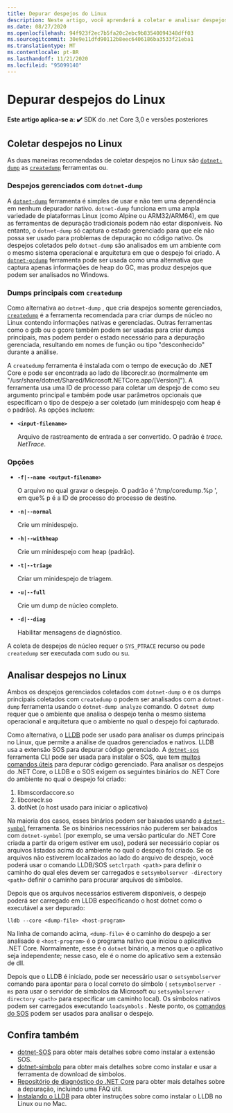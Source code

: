 ```yaml
---
title: Depurar despejos do Linux
description: Neste artigo, você aprenderá a coletar e analisar despejos de ambientes Linux.
ms.date: 08/27/2020
ms.openlocfilehash: 94f923f2ec7b5fa20c2ebc9b83540094348dff03
ms.sourcegitcommit: 30e9e11dfd90112b8eec6406186ba3533f21eba1
ms.translationtype: MT
ms.contentlocale: pt-BR
ms.lasthandoff: 11/21/2020
ms.locfileid: "95099140"
---
```

# <a name="debug-linux-dumps"></a>Depurar despejos do Linux

**Este artigo aplica-se a: ✔️** SDK do .net Core 3,0 e versões posteriores

## <a name="collect-dumps-on-linux"></a>Coletar despejos no Linux

As duas maneiras recomendadas de coletar despejos no Linux são [`dotnet-dump`](dotnet-dump.md) as [`createdump`](https://github.com/dotnet/runtime/blob/master/docs/design/coreclr/botr/xplat-minidump-generation.md) ferramentas ou.

### <a name="managed-dumps-with-dotnet-dump"></a>Despejos gerenciados com `dotnet-dump`

A [`dotnet-dump`](dotnet-dump.md) ferramenta é simples de usar e não tem uma dependência em nenhum depurador nativo. `dotnet-dump` funciona em uma ampla variedade de plataformas Linux (como Alpine ou ARM32/ARM64), em que as ferramentas de depuração tradicionais podem não estar disponíveis. No entanto, o `dotnet-dump` só captura o estado gerenciado para que ele não possa ser usado para problemas de depuração no código nativo. Os despejos coletados pelo `dotnet-dump` são analisados em um ambiente com o mesmo sistema operacional e arquitetura em que o despejo foi criado. A [`dotnet-gcdump`](dotnet-gcdump.md) ferramenta pode ser usada como uma alternativa que captura apenas informações de heap do GC, mas produz despejos que podem ser analisados no Windows.

### <a name="core-dumps-with-createdump"></a>Dumps principais com `createdump`

Como alternativa ao `dotnet-dump` , que cria despejos somente gerenciados, [`createdump`](https://github.com/dotnet/runtime/blob/master/docs/design/coreclr/botr/xplat-minidump-generation.md) é a ferramenta recomendada para criar dumps de núcleo no Linux contendo informações nativas e gerenciadas. Outras ferramentas como o gdb ou o gcore também podem ser usadas para criar dumps principais, mas podem perder o estado necessário para a depuração gerenciada, resultando em nomes de função ou tipo "desconhecido" durante a análise.

A `createdump` ferramenta é instalada com o tempo de execução do .NET Core e pode ser encontrada ao lado de libcoreclr.so (normalmente em "/usr/share/dotnet/Shared/Microsoft.NETCore.app/[Version]"). A ferramenta usa uma ID de processo para coletar um despejo de como seu argumento principal e também pode usar parâmetros opcionais que especificam o tipo de despejo a ser coletado (um minidespejo com heap é o padrão). As opções incluem:

- **`<input-filename>`**

  Arquivo de rastreamento de entrada a ser convertido. O padrão é *trace. NetTrace*.

### <a name="options"></a>Opções

- **`-f|--name <output-filename>`**

  O arquivo no qual gravar o despejo. O padrão é '/tmp/coredump.%p ', em que% p é a ID de processo do processo de destino.

- **`-n|--normal`**

  Crie um minidespejo.

- **`-h|--withheap`**

  Crie um minidespejo com heap (padrão).

- **`-t|--triage`**

  Criar um minidespejo de triagem.

- **`-u|--full`**

  Crie um dump de núcleo completo.

- **`-d|--diag`**

  Habilitar mensagens de diagnóstico.

A coleta de despejos de núcleo requer o `SYS_PTRACE` recurso ou pode `createdump` ser executada com sudo ou su.

## <a name="analyze-dumps-on-linux"></a>Analisar despejos no Linux

Ambos os despejos gerenciados coletados com `dotnet-dump` o e os dumps principais coletados com `createdump` o podem ser analisados com a `dotnet-dump` ferramenta usando o `dotnet-dump analyze` comando. O `dotnet dump` requer que o ambiente que analisa o despejo tenha o mesmo sistema operacional e arquitetura que o ambiente no qual o despejo foi capturado.

Como alternativa, o [LLDB](https://lldb.llvm.org/) pode ser usado para analisar os dumps principais no Linux, que permite a análise de quadros gerenciados e nativos. LLDB usa a extensão SOS para depurar código gerenciado. A [`dotnet-sos`](dotnet-sos.md) ferramenta CLI pode ser usada para instalar o SOS, que tem [muitos comandos úteis](https://github.com/dotnet/diagnostics/blob/master/documentation/sos-debugging-extension.md) para depurar código gerenciado. Para analisar os despejos do .NET Core, o LLDB e o SOS exigem os seguintes binários do .NET Core do ambiente no qual o despejo foi criado:

1. libmscordaccore.so
2. libcoreclr.so
3. dotNet (o host usado para iniciar o aplicativo)

Na maioria dos casos, esses binários podem ser baixados usando a [`dotnet-symbol`](dotnet-symbol.md) ferramenta. Se os binários necessários não puderem ser baixados com `dotnet-symbol` (por exemplo, se uma versão particular do .NET Core criada a partir da origem estiver em uso), poderá ser necessário copiar os arquivos listados acima do ambiente no qual o despejo foi criado. Se os arquivos não estiverem localizados ao lado do arquivo de despejo, você poderá usar o comando LLDB/SOS `setclrpath <path>` para definir o caminho do qual eles devem ser carregados e `setsymbolserver -directory <path>` definir o caminho para procurar arquivos de símbolos.

Depois que os arquivos necessários estiverem disponíveis, o despejo poderá ser carregado em LLDB especificando o host dotnet como o executável a ser depurado:

```console
lldb --core <dump-file> <host-program>
```

Na linha de comando acima, `<dump-file>` é o caminho do despejo a ser analisado e `<host-program>` é o programa nativo que iniciou o aplicativo .NET Core. Normalmente, esse é o `dotnet` binário, a menos que o aplicativo seja independente; nesse caso, ele é o nome do aplicativo sem a extensão de dll.

Depois que o LLDB é iniciado, pode ser necessário usar o `setsymbolserver` comando para apontar para o local correto do símbolo ( `setsymbolserver -ms` para usar o servidor de símbolos da Microsoft ou `setsymbolserver -directory <path>` para especificar um caminho local). Os símbolos nativos podem ser carregados executando `loadsymbols` . Neste ponto, os [comandos do SOS](https://github.com/dotnet/diagnostics/blob/master/documentation/sos-debugging-extension.md) podem ser usados para analisar o despejo.

## <a name="see-also"></a>Confira também

- [dotnet-SOS](dotnet-sos.md) para obter mais detalhes sobre como instalar a extensão SOS.
- [dotnet-símbolo](dotnet-symbol.md) para obter mais detalhes sobre como instalar e usar a ferramenta de download de símbolos.
- [Repositório de diagnóstico do .NET Core](https://github.com/dotnet/diagnostics/blob/master/documentation/) para obter mais detalhes sobre a depuração, incluindo uma FAQ útil.
- [Instalando o LLDB](https://github.com/dotnet/diagnostics/blob/master/documentation/sos.md#getting-lldb) para obter instruções sobre como instalar o LLDB no Linux ou no Mac.

